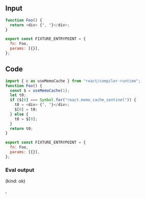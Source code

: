 
## Input

```javascript
function Foo() {
  return <div> {", "}</div>;
}

export const FIXTURE_ENTRYPOINT = {
  fn: Foo,
  params: [{}],
};

```

## Code

```javascript
import { c as useMemoCache } from "react/compiler-runtime";
function Foo() {
  const $ = useMemoCache(1);
  let t0;
  if ($[0] === Symbol.for("react.memo_cache_sentinel")) {
    t0 = <div> {", "}</div>;
    $[0] = t0;
  } else {
    t0 = $[0];
  }
  return t0;
}

export const FIXTURE_ENTRYPOINT = {
  fn: Foo,
  params: [{}],
};

```
      
### Eval output
(kind: ok) <div> , </div>